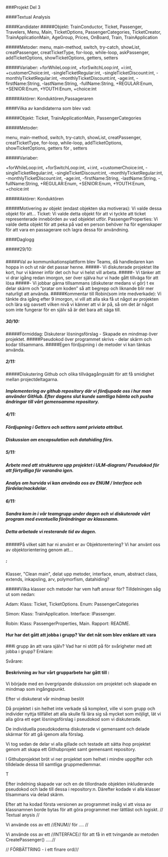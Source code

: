 

###Projekt Del 3

####Textual Analysis

####Kandidater
#####Objekt: 
TrainConductor, Ticket,  Passenger, Travelers, Menu, Main, TicketOptions, PassengerCategories, TicketCreator, TrainApplicationMain, AgeGroup, Prices, OnBoard, Train, TrainApplication 

#####Metoder: 
menu, main-method, switch, try-catch, showList, creatPassenger, creatTicketType, for-loop, while-loop, askPassenger, addTicketOptions, showTicketOptions, getters, setters

#####Variaber: 
+forWhileLoop:int, +forSwitchLoop:int, +i:int, +customerChoice:int, -singleTicketRegular:int, -singleTicketDiscount:int, -monthlyTicketRegular:int, -monthlyTicketDiscount:int, -age:int, -firstName:String, -lastName:String, -fullName:String, +REGULAR:Enum, +SENIOR:Enum, +YOUTH:Enum, +choice:int

#####Aktörer:
Konduktören,Passageraren

####Vilka av kandidaterna som blev vad:

#####Objekt: 
Ticket, TrainApplicationMain, PassengerCategories 

#####Metoder: 

menu, main-method, switch, try-catch, showList, creatPassenger, creatTicketType, for-loop, while-loop, addTicketOptions, showTicketOptions, getters för , setters

#####Variaber: 

+forWhileLoop:int, +forSwitchLoop:int, +i:int, +customerChoice:int, -singleTicketRegular:int, -singleTicketDiscount:int, -monthlyTicketRegular:int, -monthlyTicketDiscount:int, -age:int, -firstName:String, -lastName:String, -fullName:String, +REGULAR:Enum, +SENIOR:Enum, +YOUTH:Enum, +choice:int

#####Aktörer:
Konduktören

#####Motivering av objekt (endast objekten ska motiveras): Vi valde dessa objekt för att...
Ticket: Vi valde detta objekt för att vi tyckte att ticket representerade innebörden av vad objektet utför. 
PassengerProperties: Vi valde detta objekt för att peka på vad en person behöver ha för egenskaper för att vara en passagerare och lagra dessa för användning. 

####Daglogg

#####29/10: 
#####
#####Val av kommunikationsplattform blev Teams, då handledaren kan hoppa in och ut när det passar henne. 
#####- Vi diskuterade projektet lite kort, hur vi känner inför det och hur vi helst vill arbeta.
#####- Vi tänker att vi drar igång redan imorgon, ser över själva hur vi hade gått tillväga för att lösa
#####- Vi jobbar gärna tillsammans (diskuterar medans vi gör) t ex delar skärm och “pratar om koden” så att begrepp och liknande blir mer naturligt att använda. 
#####Kommentar till Robin(som inte medverkade): Vi tänkte dra igång efter 9 imorgon, vi vill att alla ska få ut något av projekten och lära sig oavsett  vilken nivå vi känner att vi är på, så om det är något som inte fungerar för en själv så är det bara att säga till. 

##### 30/10: 
#####Förmiddag: Diskuterar lösningsförslag - Skapade en mindmap över projektet.
#####Pseudokod över programmet skrivs - delar skärm och kodar tillsammans.
#####Egen fördjupning i de metoder vi kan tänkas använda. 

##### 2/11:
#####Diskutering Github och olika tillvägagångssätt för att få smidighet mellan projectdeltagarna. 
##### Implementering av github repository där vi fördjupade oss i hur man använder GitHub. Efter dagens slut kunde samtliga hämta och pusha ändringar till vårt gemensamma repository.

##### 4/11: 
##### Fördjupning i Getters och setters samt priviata attribut. 
##### Diskussion om encapsulation och datahiding förs. 


##### 5/11: 
##### Arbete med att strukturera upp projektet i ULM-diagram/ Pseudokod för att förtydliga för varandra igen.
##### Analys om hurvida vi kan använda oss av ENUM / Interface och fördelar/nackdelar. 

##### 6/11:
##### Sandra kom in i vår teamgrupp under dagen och vi diskuterade vårt program med eventuella förändringar av klassnamn. 
##### Detta arbetade vi resterande tid av dagen. 
 


#####På vilket sätt har ni använt er av Objektorentering? Vi har använt oss av objektorientering genom att...
##### :
Klasser, "Clean main", delat upp metoder, interface, enum, abstract class, extends, inkapsling, arv, polymorfism, datahiding?

#####Vilka klasser och metoder har vem haft ansvar för?
Tilldelningen såg ut som nedan:
 
Adam: Klass: Ticket, TicketOptions. Enum: PassengerCategories 
  
Simon: Klass: TrainApplication. Interface: IPassenger.
  
Robin: Klass: PassengerProperties, Main. Rapport: README.

#### Hur har det gått att jobba i grupp? Var det nåt som blev enklare att vara 
###i grupp än att vara själv? Vad har ni stött på för svårigheter med att jobba i grupp?
  Enklare:
   
  Svårare:
 
 #### Beskrivning av hur vårt grupparbete har gått till :
Vi började med en övergripande diskussion om projektet och skapade en mindmap som ingångspunkt.

Efter vi diskuterat vår mindmap beslöt

 Då projektet i sin helhet inte verkade så komplext, ville vi som grupp och individer nyttja tillfället att alla skulle få
  lära sig så mycket som möjligt, lät vi alla göra ett eget lösningsförslag i pseudokod som vi diskuterade. 
  
  De individuella pseudokoderna diskuterade vi gemensamt och delade skärmar för att gå igenom alla förslag.
  
  Vi tog sedan de delar vi alla gillade och testade att sätta ihop projektet genom att skapa ett Githubprojekt samt gemensamt 
  repository.
  
  I Githubprojektet bröt vi ner projektet som helhet i mindre uppgifter och tilldelade dessa till samtliga gruppmedlemmar. 
  
  T
  
  
  
  Efter indelning skapade var och en de tillordnade objekten inkluderande pseudokod och lade till dessa i repository:n. 
  Därefter kodade vi alla klasser tilsammans via delad skärm.
  
  Efter att ha kodad första versionen av programmet insåg vi att vissa av klassnamnen borde bytas för att göra 
  programmet mer lättläst och logiskt. // Textual anysis //
  
  Vi använde oss av ett //ENUM// för ....  // 
  
  Vi använde oss av ett //INTERFACE// för att få in ett tvingande av metoden CreatePassenger() .....//
  
  

  // FÖRBÄTTRING - i ett finare ord/// 

